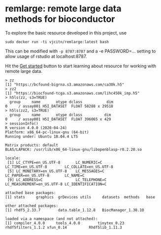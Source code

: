 # remlarge: remote large data methods for bioconductor

To explore the basic resource developed in this project, use
```
sudo docker run -ti vjcitn/remlarge:latest bash
```
This can be modified with `-p 8787:8787` and a -e PASSWORD=... setting to allow usage of rstudio
at localhost:8787.

Hit the [Get started](https://vjcitn.github.io/remlarge/articles/remlarge.html) button to
start learning about resource for working with remote large data.

```
> zz
[1] "https://bcfound-bigrna.s3.amazonaws.com/ca30k.h5"
> zz2
[1] "https://biocfound-tcga.s3.amazonaws.com/lihc450k_imp.h5"
> h5ls(zz, s3=TRUE)
  group     name       otype dclass           dim
0     / assay001 H5I_DATASET  FLOAT 58288 x 29518
> h5ls(zz2, s3=TRUE)
  group     name       otype dclass          dim
0     / assay001 H5I_DATASET  FLOAT 396065 x 429
> sessionInfo()
R version 4.0.0 (2020-04-24)
Platform: x86_64-pc-linux-gnu (64-bit)
Running under: Ubuntu 18.04.4 LTS

Matrix products: default
BLAS/LAPACK: /usr/lib/x86_64-linux-gnu/libopenblasp-r0.2.20.so

locale:
 [1] LC_CTYPE=en_US.UTF-8       LC_NUMERIC=C               LC_TIME=en_US.UTF-8        LC_COLLATE=en_US.UTF-8    
 [5] LC_MONETARY=en_US.UTF-8    LC_MESSAGES=C              LC_PAPER=en_US.UTF-8       LC_NAME=C                 
 [9] LC_ADDRESS=C               LC_TELEPHONE=C             LC_MEASUREMENT=en_US.UTF-8 LC_IDENTIFICATION=C       

attached base packages:
[1] stats     graphics  grDevices utils     datasets  methods   base     

other attached packages:
[1] rhdf5_2.33.7        data.table_1.12.8   BiocManager_1.30.10

loaded via a namespace (and not attached):
[1] compiler_4.0.0     tools_4.0.0        tinytex_0.23       rhdf5filters_1.1.2 xfun_0.14          Rhdf5lib_1.11.3   
```
